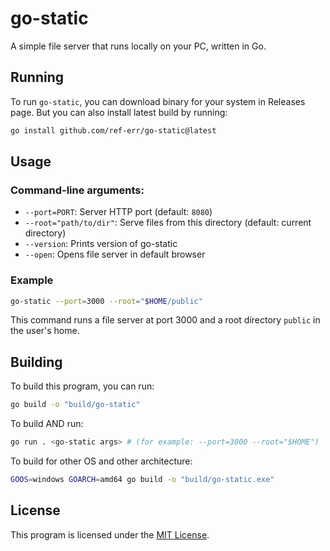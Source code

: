 # go-static

A simple file server that runs locally on your PC, written in Go.

## Running
To run `go-static`, you can download binary for your system in Releases page. But you can also install latest build by running:
```bash
go install github.com/ref-err/go-static@latest
```

## Usage
### Command-line arguments:
- `--port=PORT`: Server HTTP port (default: `8080`)
- `--root="path/to/dir"`: Serve files from this directory (default: current directory)
- `--version`: Prints version of go-static
- `--open`: Opens file server in default browser

### Example
```bash
go-static --port=3000 --root="$HOME/public" 
```

This command runs a file server at port 3000 and a root directory `public` in the user's home.  

## Building
To build this program, you can run:
```bash
go build -o "build/go-static"
```
To build AND run:
```bash
go run . <go-static args> # (for example: --port=3000 --root="$HOME")
```
To build for other OS and other architecture:
```bash
GOOS=windows GOARCH=amd64 go build -o "build/go-static.exe"
```

## License
This program is licensed under the [MIT License](https://opensource.org/license/MIT).